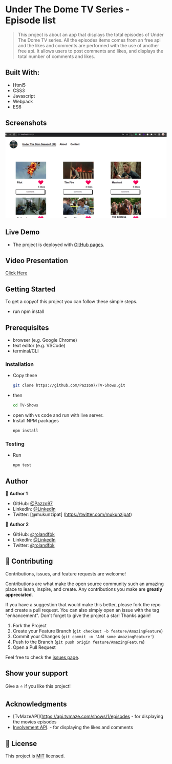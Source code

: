 # Under The Dome TV Series - Episode list

> This project is about an app that displays the total episodes of Under The Dome TV series. All the episodes items comes from an free api and the likes and comments are performed with the use of another free api. It allows users to post comments and likes, and displays the total number of comments and likes.

## Built With:

- Html5
- CSS3
- Javascript
- Webpack
- ES6

## Screenshots

<img src='src/screenshots/desktop.png'>

## Live Demo

- The project is deployed with [GitHub pages](https://pazzo97.github.io/TV-Shows/).

## Video Presentation

[Click Here]()



## Getting Started

To get a copyof this project you can follow these simple steps.

- run npm install

## Prerequisites
- browser (e.g. Google Chrome)
- text editor (e.g. VSCode)
- terminal/CLI

### Installation

- Copy these
    ```sh
  git clone https://github.com/Pazzo97/TV-Shows.git

- then
    ```sh
  cd TV-Shows

- open with vs code and run with live server.
- Install NPM packages
   ```sh
  npm install

### Testing

- Run
   ```sh
  npm test

## Author

👤 **Author 1**

- GitHub: [@Pazzo97](https://github.com/Pazzo97)
- LinkedIn: [@LinkedIn](https://www.linkedin.com/in/patrick-mukunzi-8389861a9/)
- Twitter: [@mukunzipat] (https://twitter.com/mukunzipat)

👤 **Author 2**

- GitHub: [@rolandfbk](https://github.com/rolandfbk)
- LinkedIn: [@LinkedIn](https://linkedin.com/in/roland-ossisa-yuma-4595547b)
- Twitter: [@rolandfbk](https://twitter.com/rolandfbk)


## 🤝 Contributing

Contributions, issues, and feature requests are welcome!

Contributions are what make the open source community such an amazing place to learn, inspire, and create. Any contributions you make are **greatly appreciated**.

If you have a suggestion that would make this better, please fork the repo and create a pull request. You can also simply open an issue with the tag "enhancement".
Don't forget to give the project a star! Thanks again!

1. Fork the Project
2. Create your Feature Branch (`git checkout -b feature/AmazingFeature`)
3. Commit your Changes (`git commit -m 'Add some AmazingFeature'`)
4. Push to the Branch (`git push origin feature/AmazingFeature`)
5. Open a Pull Request

Feel free to check the [issues page](https://github.com/Pazzo97/TV-Shows/issues).

## Show your support

Give a ⭐️ if you like this project!

## Acknowledgments

- [TvMazeAPI](https://api.tvmaze.com/shows/1/episodes - for displaying the movies episodes
- [Involvement API](https://www.notion.so/microverse/Involvement-API-869e60b5ad104603aa6db59e08150270). - for displaying the likes and comments


## 📝 License

This project is [MIT](LICENSE) licensed.